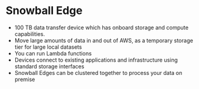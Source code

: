 # Snowball Edge

* 100 TB data transfer device which has onboard storage and compute capabilities.
* Move large amounts of data in and out of AWS, as a temporary storage tier for large local datasets
* You can run Lambda functions
* Devices connect to existing applications and infrastructure using standard storage interfaces
* Snowball Edges can be clustered together to process your data on premise

